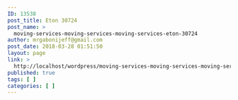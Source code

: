 ```yaml
---
ID: 13538
post_title: Eton 30724
post_name: >
  moving-services-moving-services-moving-services-eton-30724
author: mrgabonijeff@gmail.com
post_date: 2018-03-28 01:51:50
layout: page
link: >
  http://localhost/wordpress/moving-services-moving-services-moving-services-eton-30724/
published: true
tags: [ ]
categories: [ ]
---
```

